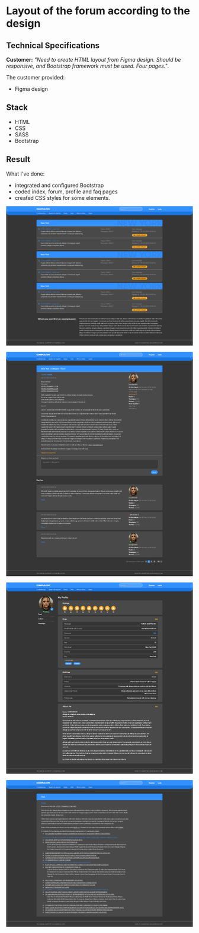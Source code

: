# Layout of the forum according to the design

## Technical Specifications

**Customer:** *"Need to create HTML layout from Figma design. Should be responsive, and Bootstrap framework must be used. Four pages."*.

The customer provided:

- Figma design

## Stack

- HTML
- CSS
- SASS
- Bootstrap

## Result

What I've done:

- integrated and configured Bootstrap
- coded index, forum, profile and faq pages
- created CSS styles for some elements.

![index.html](image.png)

![forum.html](forum.png)

![profile.html](profile.png)

![faq.html](faq.png)
